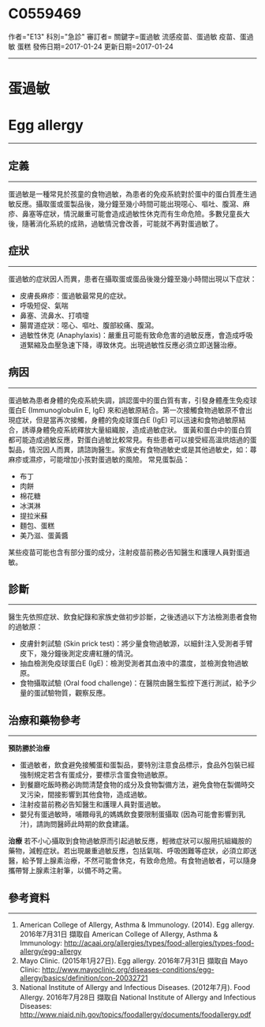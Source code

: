 # C0559469
作者="E13"
科別="急診"
審訂者=
關鍵字=蛋過敏 流感疫苗、蛋過敏 疫苗、蛋過敏 蛋糕
發佈日期=2017-01-24
更新日期=2017-01-24

----------
# 蛋過敏
# Egg allergy
----------
## 定義
----------

蛋過敏是一種常見於孩童的食物過敏，為患者的免疫系統對於蛋中的蛋白質產生過敏反應。攝取蛋或蛋製品後，幾分鐘至幾小時間可能出現噁心、嘔吐、腹瀉、麻疹、鼻塞等症狀，情況嚴重可能會造成過敏性休克而有生命危險。多數兒童長大後，隨著消化系統的成熟，過敏情況會改善，可能就不再對蛋過敏了。

## 症狀
----------

蛋過敏的症狀因人而異，患者在攝取蛋或蛋品後幾分鐘至幾小時間出現以下症狀：

- 皮膚長麻疹：蛋過敏最常見的症狀。
- 呼吸短促、氣喘
- 鼻塞、流鼻水、打噴嚏
- 腸胃道症狀：噁心、嘔吐、腹部絞痛、腹瀉。
- 過敏性休克 (Anaphylaxis)：嚴重且可能有致命危害的過敏反應，會造成呼吸道緊縮及血壓急速下降，導致休克。出現過敏性反應必須立即送醫治療。
## 病因
----------

蛋過敏為患者身體的免疫系統失調，誤認蛋中的蛋白質有害，引發身體產生免疫球蛋白E (Immunoglobulin E, IgE) 來和過敏原結合。第一次接觸食物過敏原不會出現症狀，但是當再次接觸，身體的免疫球蛋白E (IgE) 可以迅速和食物過敏原結合，誘導身體免疫系統釋放大量組織胺，造成過敏症狀。
蛋黃和蛋白中的蛋白質都可能造成過敏反應，對蛋白過敏比較常見。有些患者可以接受經高溫烘焙過的蛋製品，情況因人而異，請諮詢醫生。家族史有食物過敏史或是其他過敏史，如：蕁麻疹或濕疹，可能增加小孩對蛋過敏的風險。
常見蛋製品：

- 布丁
- 肉餅
- 棉花糖
- 冰淇淋
- 提拉米蘇
- 麵包、蛋糕
- 美乃滋、蛋黃醬

某些疫苗可能也含有部分蛋的成分，注射疫苗前務必告知醫生和護理人員對蛋過敏。

## 診斷
----------

醫生先依照症狀、飲食紀錄和家族史做初步診斷，之後透過以下方法檢測患者食物的過敏原：

- 皮膚針刺試驗 (Skin prick test)：將少量食物過敏源，以細針注入受測者手臂皮下，幾分鐘後測定皮膚紅腫的情況。
- 抽血檢測免疫球蛋白E (IgE)：檢測受測者其血液中的濃度，並檢測食物過敏原。
- 食物攝取試驗 (Oral food challenge)：在醫院由醫生監控下進行測試，給予少量的蛋試驗物質，觀察反應。
## 治療和藥物參考
----------

**預防勝於治療**

- 蛋過敏者，飲食避免接觸蛋和蛋製品，要特別注意食品標示，食品外包裝已經強制規定若含有蛋成分，要標示含蛋食物過敏原。
- 到餐廳吃飯時務必詢問清楚食物的成分及食物製備方法，避免食物在製備時交叉污染，間接影響到其他食物，造成過敏。
- 注射疫苗前務必告知醫生和護理人員對蛋過敏。
- 嬰兒有蛋過敏時，哺餵母乳的媽媽飲食要限制蛋攝取 (因為可能會影響到乳汁)，請詢問醫師此時期的飲食建議。

**治療**
若不小心攝取到食物過敏原而引起過敏反應，輕微症狀可以服用抗組織胺的藥物，減輕症狀。若出現嚴重過敏反應，包括氣喘、呼吸困難等症狀，必須立即送醫，給予腎上腺素治療，不然可能會休克，有致命危險。有食物過敏者，可以隨身攜帶腎上腺素注射筆，以備不時之需。

## 參考資料
----------
1. American College of Allergy, Asthma & Immunology. (2014). Egg allergy. 2016年7月31日 擷取自 American College of Allergy, Asthma & Immunology: 
  http://acaai.org/allergies/types/food-allergies/types-food-allergy/egg-allergy
2. Mayo Clinic. (2015年1月27日). Egg allergy. 2016年7月31日 擷取自 Mayo Clinic: 
  http://www.mayoclinic.org/diseases-conditions/egg-allergy/basics/definition/con-20032721
3. National Institute of Allergy and Infectious Diseases. (2012年7月). Food Allergy. 2016年7月28日 擷取自 National Institute of Allergy and Infectious Diseases: 
  http://www.niaid.nih.gov/topics/foodallergy/documents/foodallergy.pdf

